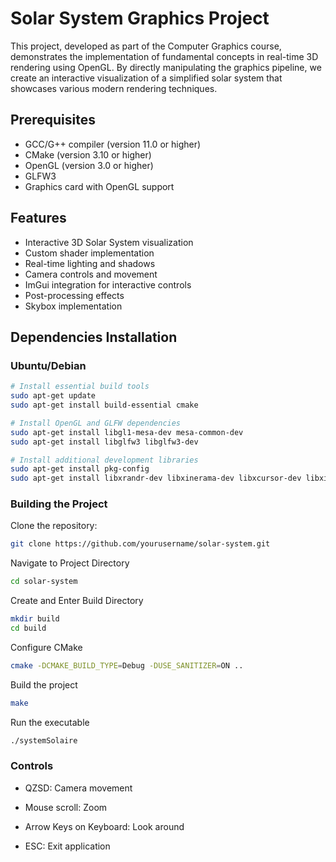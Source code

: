 # Solar System Graphics Project

This project, developed as part of the Computer Graphics course, demonstrates the implementation of fundamental concepts in real-time 3D rendering using OpenGL. By directly manipulating the graphics pipeline, we create an interactive visualization of a simplified solar system that showcases various modern rendering techniques.

## Prerequisites

- GCC/G++ compiler (version 11.0 or higher)
- CMake (version 3.10 or higher)
- OpenGL (version 3.0 or higher)
- GLFW3
- Graphics card with OpenGL support

## Features

- Interactive 3D Solar System visualization
- Custom shader implementation
- Real-time lighting and shadows
- Camera controls and movement
- ImGui integration for interactive controls
- Post-processing effects
- Skybox implementation

## Dependencies Installation

### Ubuntu/Debian
```bash
# Install essential build tools
sudo apt-get update
sudo apt-get install build-essential cmake

# Install OpenGL and GLFW dependencies
sudo apt-get install libgl1-mesa-dev mesa-common-dev
sudo apt-get install libglfw3 libglfw3-dev

# Install additional development libraries
sudo apt-get install pkg-config
sudo apt-get install libxrandr-dev libxinerama-dev libxcursor-dev libxi-dev
```

### Building the Project

Clone the repository:
```bash
git clone https://github.com/yourusername/solar-system.git
```

Navigate to Project Directory
```bash
cd solar-system
```

Create and Enter Build Directory
```bash
mkdir build
cd build
```

Configure CMake
```bash
cmake -DCMAKE_BUILD_TYPE=Debug -DUSE_SANITIZER=ON ..
```

Build the project
```bash
make
```

Run the executable
```bash
./systemSolaire
```

### Controls

- QZSD: Camera movement

- Mouse scroll: Zoom 

- Arrow Keys on Keyboard: Look around

- ESC: Exit application

